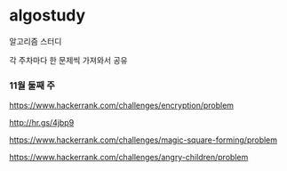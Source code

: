 # algostudy

알고리즘 스터디

각 주차마다 한 문제씩 가져와서 공유

### 11월 둘째 주

https://www.hackerrank.com/challenges/encryption/problem

http://hr.gs/4jbp9

https://www.hackerrank.com/challenges/magic-square-forming/problem

https://www.hackerrank.com/challenges/angry-children/problem

